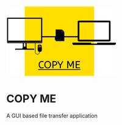 
![alt text](https://raw.githubusercontent.com/pavanskipo/CopyMe-GUI-File-Transfer-App/master/angular/copy-me/src/assets/logo.png)

# COPY ME

A GUI based file transfer application
